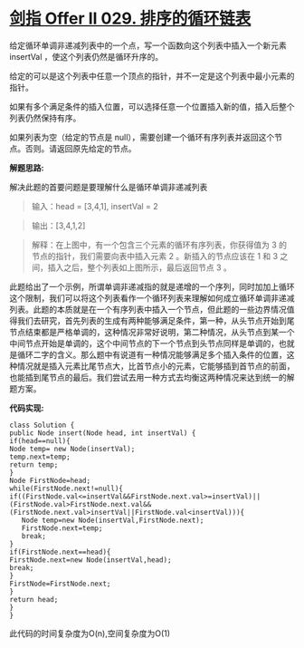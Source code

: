# [剑指 Offer II 029. 排序的循环链表](https://leetcode.cn/problems/4ueAj6/)

给定循环单调非递减列表中的一个点，写一个函数向这个列表中插入一个新元素 insertVal ，使这个列表仍然是循环升序的。

给定的可以是这个列表中任意一个顶点的指针，并不一定是这个列表中最小元素的指针。

如果有多个满足条件的插入位置，可以选择任意一个位置插入新的值，插入后整个列表仍然保持有序。

如果列表为空（给定的节点是 null），需要创建一个循环有序列表并返回这个节点。否则。请返回原先给定的节点。

 

**解题思路:**

解决此题的首要问题是要理解什么是循环单调非递减列表
>输入：head = [3,4,1], insertVal = 2

>输出：[3,4,1,2]

>解释：在上图中，有一个包含三个元素的循环有序列表，你获得值为 3 的节点的指针，我们需要向表中插入元素 2 。新插入的节点应该在 1 和 3 之间，插入之后，整个列表如上图所示，最后返回节点 3 。

此题给出了一个示例，所谓单调非递减指的就是递增的一个序列，同时加加上循环这个限制，我们可以将这个列表看作一个循环列表来理解如何成立循环单调非递减列表。此题的本质就是在一个有序列表中插入一个节点，但此题的一些边界情况值得我们去研究，首先列表的生成有两种能够满足条件，第一种，从头节点开始到尾节点结束都是严格单调的，这种情况非常好说明，第二种情况，从头节点到某一个中间节点开始是单调的，这个中间节点的下一个节点到头节点同样是单调的，也就是循环二字的含义。那么题中有说道有一种情况能够满足多个插入条件的位置，这种情况就是插入元素比尾节点大，比首节点小的元素，它能够插到首节点的前面，也能插到尾节点的最后。我们尝试去用一种方式去均衡这两种情况来达到统一的解题方案。

**代码实现:**
    
    class Solution {
    public Node insert(Node head, int insertVal) {
    if(head==null){
    Node temp= new Node(insertVal);
    temp.next=temp;
    return temp;
    }
    Node FirstNode=head;
    while(FirstNode.next!=null){
    if((FirstNode.val<=insertVal&&FirstNode.next.val>=insertVal)||(FirstNode.val>FirstNode.next.val&&(FirstNode.next.val>insertVal||FirstNode.val<insertVal))){
       Node temp=new Node(insertVal,FirstNode.next);
       FirstNode.next=temp;
       break;
    }
    if(FirstNode.next==head){
    FirstNode.next=new Node(insertVal,head);
    break;
    }
    FirstNode=FirstNode.next;
    }
    return head;
    }
    }


此代码的时间复杂度为O(n),空间复杂度为O(1)